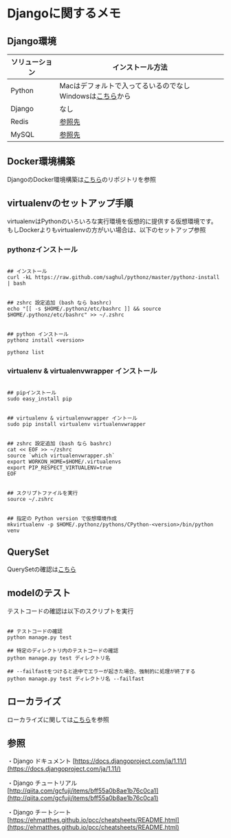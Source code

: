 # Djangoに関するメモ

## Django環境

| ソリューション | インストール方法 |
| --- | --- |
| Python | Macはデフォルトで入ってるいるのでなし Windowsは[こちら](http://qiita.com/taipon_rock/items/f574dd2cddf8851fb02c)から |
| Django | なし |
| Redis | [参照先](http://qiita.com/checkpoint/items/58b9b0193c0c46400eeb) |
| MySQL | [参照先](http://qiita.com/shizuma/items/1889dfd6055d69edac8e#mysql56%E3%81%AE%E3%82%A4%E3%83%B3%E3%82%B9%E3%83%88%E3%83%BC%E3%83%AB) |

## Docker環境構築

DjangoのDocker環境構築は[こちら](https://github.com/ebarakazuhiro/docker-django)のリポジトリを参照


## virtualenvのセットアップ手順


virtualenvはPythonのいろいろな実行環境を仮想的に提供する仮想環境です。
もしDockerよりもvirtualenvの方がいい場合は、以下のセットアップ参照

### pythonzインストール

```

## インストール
curl -kL https://raw.github.com/saghul/pythonz/master/pythonz-install | bash

```

```

## zshrc 設定追加 (bash なら bashrc)
echo "[[ -s $HOME/.pythonz/etc/bashrc ]] && source $HOME/.pythonz/etc/bashrc" >> ~/.zshrc

```

```

## python インストール
pythonz install <version>

pythonz list

```


### virtualenv & virtualenvwrapper インストール


```

## pipインストール
sudo easy_install pip

```

```

## virtualenv & virtualenvwrapper イントール
sudo pip install virtualenv virtualenvwrapper

```


```

## zshrc 設定追加 (bash なら bashrc)
cat << EOF >> ~/zshrc
source `which virtualenvwrapper.sh`
export WORKON_HOME=$HOME/.virtualenvs
export PIP_RESPECT_VIRTUALENV=true
EOF

```

```

## スクリプトファイルを実行
source ~/.zshrc

```

```

## 指定の Python version で仮想環境作成
mkvirtualenv -p $HOME/.pythonz/pythons/CPython-<version>/bin/python venv

```


## QuerySet

QuerySetの確認は[こちら](http://docs.djangoproject.jp/en/latest/ref/models/querysets.html#django.db.models.query.QuerySet.get)


## modelのテスト


テストコードの確認は以下のスクリプトを実行


```

## テストコードの確認
python manage.py test

## 特定のディレクトリ内のテストコードの確認
python manage.py test ディレクトリ名

## --failfastをつけると途中でエラーが起きた場合、強制的に処理が終了する
python manage.py test ディレクトリ名 --failfast

```


## ローカライズ

ローカライズに関しては[こちら](https://torina.top/detail/326/)を参照


## 参照

・Django ドキュメント [https://docs.djangoproject.com/ja/1.11/](https://docs.djangoproject.com/ja/1.11/)


・Django チュートリアル [http://qiita.com/gcfuji/items/bff55a0b8ae1b76c0ca1](http://qiita.com/gcfuji/items/bff55a0b8ae1b76c0ca1)


・Django チートシート [https://ehmatthes.github.io/pcc/cheatsheets/README.html](https://ehmatthes.github.io/pcc/cheatsheets/README.html)